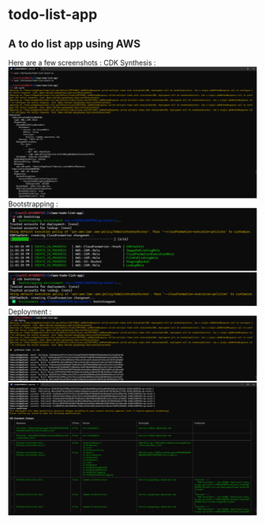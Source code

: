 # todo-list-app
## A to do list app using AWS
Here are a few screenshots : 
CDK Synthesis :
![CDK Synthesis](pics/cdk%20synthesis.png)
Bootstrapping :
![Bootstrapping into CDK](pics/bootstrapping%20into%20cdk.png)
![CDK Bootstrapped](pics/bootstrapped%20into%20CDK.png)
Deployment :
![CDK Deployment](pics/CDK%20deployment.png)
![Creation of objects in AWS](pics/creation%20of%20objects%20in%20AWS.png)
